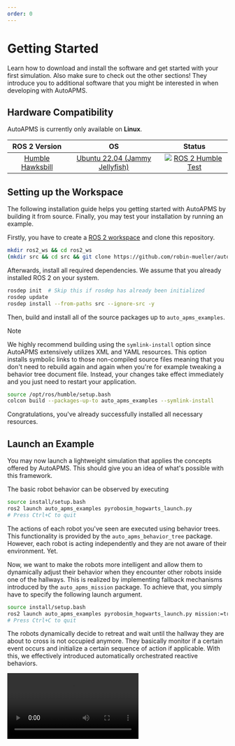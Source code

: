 ```yaml
---
order: 0
---
```

# Getting Started

Learn how to download and install the software and get started with your first simulation. Also make sure to check out the other sections! They introduce you to additional software that you might be interested in when developing with AutoAPMS.

## Hardware Compatibility

AutoAPMS is currently only available on **Linux**.

| ROS 2 Version | OS | Status |
| :-------------: | :-----------: | :-----------: |
| [Humble Hawksbill](https://docs.ros.org/en/humble/index.html) | [Ubuntu 22.04 (Jammy Jellyfish)](https://releases.ubuntu.com/jammy/) | [![ROS 2 Humble Test](https://github.com/robin-mueller/auto-apms/actions/workflows/humble.yaml/badge.svg)](https://github.com/robin-mueller/auto-apms/actions/workflows/humble.yaml) |

## Setting up the Workspace

The following installation guide helps you getting started with AutoAPMS by building it from source. Finally, you may test your installation by running an example.

Firstly, you have to create a [ROS 2 workspace](https://docs.ros.org/en/humble/Tutorials/Beginner-Client-Libraries/Creating-A-Workspace/Creating-A-Workspace.html) and clone this repository.

```bash
mkdir ros2_ws && cd ros2_ws
(mkdir src && cd src && git clone https://github.com/robin-mueller/auto-apms.git)
```

Afterwards, install all required dependencies. We assume that you already installed ROS 2 on your system.

```bash
rosdep init  # Skip this if rosdep has already been initialized
rosdep update
rosdep install --from-paths src --ignore-src -y
```

Then, build and install all of the source packages up to `auto_apms_examples`.

> [!NOTE]
> We highly recommend building using the `symlink-install` option since AutoAPMS extensively utilizes XML and YAML resources. This option installs symbolic links to those non-compiled source files meaning that you don't need to rebuild again and again when you're for example tweaking a behavior tree document file. Instead, your changes take effect immediately and you just need to restart your application.

```bash
source /opt/ros/humble/setup.bash
colcon build --packages-up-to auto_apms_examples --symlink-install
```

Congratulations, you've already successfully installed all necessary resources.

## Launch an Example

You may now launch a lightweight simulation that applies the concepts offered by AutoAPMS. This should give you an idea of what's possible with this framework.

The basic robot behavior can be observed by executing

```bash
source install/setup.bash
ros2 launch auto_apms_examples pyrobosim_hogwarts_launch.py
# Press Ctrl+C to quit
```

The actions of each robot you've seen are executed using behavior trees. This functionality is provided by the `auto_apms_behavior_tree` package. However, each robot is acting independently and they are not aware of their environment. Yet.

Now, we want to make the robots more intelligent and allow them to dynamically adjust their behavior when they encounter other robots inside one of the hallways. This is realized by implementing fallback mechanisms introduced by the `auto_apms_mission` package. To achieve that, you simply have to specify the following launch argument.

```bash
source install/setup.bash
ros2 launch auto_apms_examples pyrobosim_hogwarts_launch.py mission:=true
# Press Ctrl+C to quit
```

The robots dynamically decide to retreat and wait until the hallway they are about to cross is not occupied anymore. They basically monitor if a certain event occurs and initialize a certain sequence of action if applicable. With this, we effectively introduced automatically orchestrated reactive behaviors.

<video autoplay controls>
  <source src="https://github.com/user-attachments/assets/adbb7cab-1a9b-424b-af61-61c351986287" type="video/mp4">
Your browser does not support the video tag.
</video>
